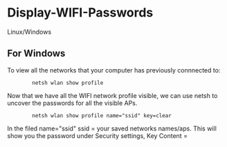 # Display-WIFI-Passwords
Linux/Windows

For Windows
--------------------------------------------
To view all the networks that your computer has previously connnected to: 

            netsh wlan show profile

Now that we have all the WIFI network profile visible, we can use netsh to uncover the passwords for all the visible APs.

            netsh wlan show profile name="ssid" key=clear

In the filed name="ssid" 
ssid = your saved networks names/aps.
This will show you the password under Security settings,  Key Content = <password>

